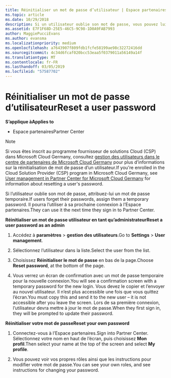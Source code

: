```yaml
---
title: Réinitialiser un mot de passe d’utilisateur | Espace partenaires
ms.topic: article
ms.date: 10/29/2018
description: Si un utilisateur oublie son mot de passe, vous pouvez lui attribuer un nouveau mot de passe temporaire. Il pourra l’utiliser à sa prochaine connexion à l’Espace partenaires.
ms.assetid: E7F1F68D-25E5-46C5-9C98-1D0A9FAB7993
author: MaggiePucciEvans
ms.author: evansma
ms.localizationpriority: medium
ms.openlocfilehash: a7643907f809fdb1fcfe58199ae98c32272416dd
ms.sourcegitcommit: 4c34d6fcaf020bcc53eaa5f0379011a56149a14f
ms.translationtype: MT
ms.contentlocale: fr-FR
ms.lasthandoff: 03/05/2019
ms.locfileid: "57587702"
---
```

# <a name="reset-a-user-password"></a><span data-ttu-id="91f61-104">Réinitialiser un mot de passe d’utilisateur</span><span class="sxs-lookup"><span data-stu-id="91f61-104">Reset a user password</span></span>

<span data-ttu-id="91f61-105">**S’applique à**</span><span class="sxs-lookup"><span data-stu-id="91f61-105">**Applies to**</span></span>

-  <span data-ttu-id="91f61-106">Espace partenaires</span><span class="sxs-lookup"><span data-stu-id="91f61-106">Partner Center</span></span>
   
> [!NOTE]  
>  <span data-ttu-id="91f61-107">Si vous êtes inscrit au programme fournisseur de solutions Cloud (CSP) dans Microsoft Cloud Germany, consultez [gestion des utilisateurs dans le centre de partenaires de Microsoft Cloud Germany](user-management-in-partner-center-for-microsoft-cloud-germany.md) pour plus d’informations sur la réinitialisation de mot de passe d’un utilisateur.</span><span class="sxs-lookup"><span data-stu-id="91f61-107">If you're enrolled in the Cloud Solution Provider (CSP) program in Microsoft Cloud Germany, see [User management in Partner Center for Microsoft Cloud Germany](user-management-in-partner-center-for-microsoft-cloud-germany.md) for information about resetting a user's password.</span></span>

<span data-ttu-id="91f61-108">Si l’utilisateur oublie son mot de passe, attribuez-lui un mot de passe temporaire.</span><span class="sxs-lookup"><span data-stu-id="91f61-108">If users forget their passwords, assign them a temporary password.</span></span> <span data-ttu-id="91f61-109">Il pourra l’utiliser à sa prochaine connexion à l’Espace partenaires.</span><span class="sxs-lookup"><span data-stu-id="91f61-109">They can use it the next time they sign in to Partner Center.</span></span>

<span data-ttu-id="91f61-110">**Réinitialiser un mot de passe utilisateur en tant qu’administrateur**</span><span class="sxs-lookup"><span data-stu-id="91f61-110">**Reset a user password as an admin**</span></span>

1.  <span data-ttu-id="91f61-111">Accédez à **paramètres** &gt; **gestion des utilisateurs**.</span><span class="sxs-lookup"><span data-stu-id="91f61-111">Go to **Settings** &gt; **User management**.</span></span>
2.  <span data-ttu-id="91f61-112">Sélectionnez l’utilisateur dans la liste.</span><span class="sxs-lookup"><span data-stu-id="91f61-112">Select the user from the list.</span></span>

3.  <span data-ttu-id="91f61-113">Choisissez **Réinitialiser le mot de passe** en bas de la page.</span><span class="sxs-lookup"><span data-stu-id="91f61-113">Choose **Reset password**, at the bottom of the page.</span></span>

4.  <span data-ttu-id="91f61-114">Vous verrez un écran de confirmation avec un mot de passe temporaire pour la nouvelle connexion.</span><span class="sxs-lookup"><span data-stu-id="91f61-114">You will see a confirmation screen with a temporary password for the new login.</span></span> <span data-ttu-id="91f61-115">Vous devez le copier et l’envoyer au nouvel utilisateur. Il n’est plus accessible une fois que vous quittez l’écran.</span><span class="sxs-lookup"><span data-stu-id="91f61-115">You must copy this and send it to the new user – it is not accessible after you leave the screen.</span></span> <span data-ttu-id="91f61-116">Lors de sa première connexion, l’utilisateur devra mettre à jour le mot de passe.</span><span class="sxs-lookup"><span data-stu-id="91f61-116">When they first sign in, they will be prompted to update their password.</span></span>

<span data-ttu-id="91f61-117">**Réinitialiser votre mot de passe**</span><span class="sxs-lookup"><span data-stu-id="91f61-117">**Reset your own password**</span></span>

1.  <span data-ttu-id="91f61-118">Connectez-vous à l’Espace partenaires.</span><span class="sxs-lookup"><span data-stu-id="91f61-118">Sign into Partner Center.</span></span> <span data-ttu-id="91f61-119">Sélectionnez votre nom en haut de l’écran, puis choisissez **Mon profil**.</span><span class="sxs-lookup"><span data-stu-id="91f61-119">Then select your name at the top of the screen and select **My profile**.</span></span>

2.  <span data-ttu-id="91f61-120">Vous pouvez voir vos propres rôles ainsi que les instructions pour modifier votre mot de passe.</span><span class="sxs-lookup"><span data-stu-id="91f61-120">You can see your own roles, and see instructions for changing your password.</span></span>

 

 



